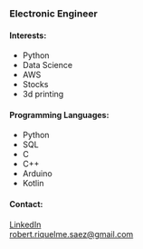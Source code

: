 ### Electronic Engineer

#### Interests: 
- Python
- Data Science
- AWS
- Stocks
- 3d printing

#### Programming Languages:
- Python
- SQL
- C
- C++
- Arduino
- Kotlin

#### Contact:
[LinkedIn](https://www.linkedin.com/in/robertriquelmesaez)<br>
robert.riquelme.saez@gmail.com

